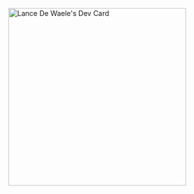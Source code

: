 <a href="https://app.daily.dev/lancedewaele"><img src="https://api.daily.dev/devcards/v2/Naod7pCiy52k9CtiINf9y.png?r=r72&type=default" width="356" alt="Lance De Waele's Dev Card"/></a>
